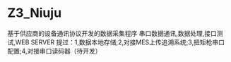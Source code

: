 # Z3_Niuju
基于供应商的设备通讯协议开发的数据采集程序
串口数据通讯,数据处理,接口测试,WEB SERVER
提过：1,数据本地存储;2,对接MES上传追溯系统;3,扭矩枪串口配置;4,对接串口读码器（待开发）
